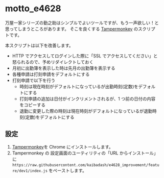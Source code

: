 # motto_e4628

万屋一家シリーズの勤之助はシンプルでよいツールですが、もう一声欲しい！と思ってしまうところがあります。
そこを良くする [Tampermonkey](https://chrome.google.com/webstore/detail/tampermonkey/dhdgffkkebhmkfjojejmpbldmpobfkfo?hl=ja) のスクリプトです。

本スクリプトは以下を改善します。

- HTTP でアクセスしてログインした際に「SSL でアクセスしてください」と怒られるので、予めリダイレクトしておく
- 月初に出勤簿を表示した時は先月の出勤簿を表示する
- 各種申請は打刻申請をデフォルトにする
- 打刻申請で以下を行う
  - 時刻は現在時刻がデフォルトになっているが出勤時刻(定数)をデフォルトにする
  - 打刻申請の追加は日付がインクリメントされるが、1 つ前の日付の内容をコピーする
  - 退勤に変更した際の時刻は現在時刻がデフォルトになっているが退勤時刻(定数)をデフォルトにする

## 設定

1. [Tampermonkey](https://chrome.google.com/webstore/detail/tampermonkey/dhdgffkkebhmkfjojejmpbldmpobfkfo?hl=ja)を Chrome にインストールします。
2. Tampermonkey の 設定画面のユーティリティの「URL からインストール」に `https://raw.githubusercontent.com/kaibadash/e4628_improvement/feature/dev1/index.js` をペーストします。
